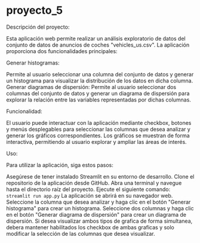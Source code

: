 # proyecto_5
Descripción del proyecto:

Esta aplicación web permite realizar un análisis exploratorio de datos del conjunto de datos de anuncios de coches "vehicles_us.csv". La aplicación proporciona dos funcionalidades principales:

Generar histogramas: 

Permite al usuario seleccionar una columna del conjunto de datos y generar un histograma para visualizar la distribución de los datos en dicha columna.
Generar diagramas de dispersión: Permite al usuario seleccionar dos columnas del conjunto de datos y generar un diagrama de dispersión para explorar la relación entre las variables representadas por dichas columnas.

Funcionalidad:

El usuario puede interactuar con la aplicación mediante checkbox, botones y menús desplegables para seleccionar las columnas que desea analizar y generar los gráficos correspondientes. Los gráficos se muestran de forma interactiva, permitiendo al usuario explorar y ampliar las áreas de interés.

Uso:

Para utilizar la aplicación, siga estos pasos:

Asegúrese de tener instalado Streamlit en su entorno de desarrollo.
Clone el repositorio de la aplicación desde GitHub.
Abra una terminal y navegue hasta el directorio raíz del proyecto.
Ejecute el siguiente comando: ```streamlit run app.py```
La aplicación se abrirá en su navegador web.
Seleccione la columna que desea analizar y haga clic en el botón "Generar histograma" para crear un histograma.
Seleccione dos columnas y haga clic en el botón "Generar diagrama de dispersión" para crear un diagrama de dispersión.
Si desea visualizar ambos tipos de grafica de forma simultanea, debera mantener habilitados los checkbox de ambas graficas y solo modificar la selección de las columnas que desea visualizar.